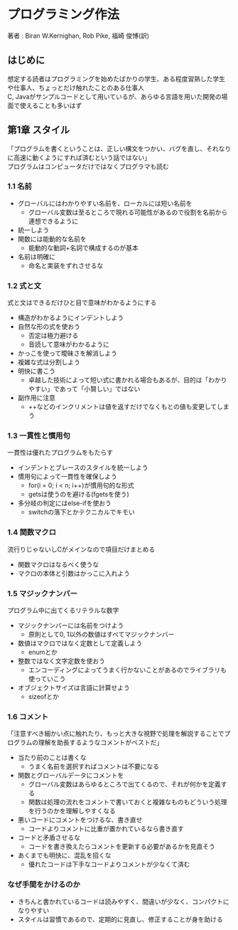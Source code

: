 # プログラミング作法
著者 : Biran W.Kernighan, Rob Pike, 福崎 俊博(訳)

## はじめに
想定する読者はプログラミングを始めたばかりの学生、ある程度習熟した学生や仕事人、ちょっとだけ触れたことのある仕事人  
C, Javaがサンプルコードとして用いているが、あらゆる言語を用いた開発の場面で使えることも多いはず  

## 第1章 スタイル
「プログラムを書くということは、正しい構文をつかい、バグを直し、それなりに高速に動くようにすれば済むという話ではない」  
プログラムはコンピュータだけではなくプログラマも読む  

### 1.1 名前
- グローバルにはわかりやすい名前を、ローカルには短い名前を
  - グローバル変数は至るところで現れる可能性があるので役割を名前から連想できるように
- 統一しよう
- 関数には能動的な名前を
  - 能動的な動詞+名詞で構成するのが基本
- 名前は明確に
  - 命名と実装をずれさせるな

### 1.2 式と文
式と文はできるだけひと目で意味がわかるようにする
- 構造がわかるようにインデントしよう
- 自然な形の式を使おう
  - 否定は極力避ける
  - 音読して意味がわかるように
- かっこを使って曖昧さを解消しよう
- 複雑な式は分割しよう
- 明快に書こう
  - 卓越した技術によって短い式に書かれる場合もあるが、目的は「わかりやすい」であって「小賢しい」ではない
- 副作用に注意
  - ++などのインクリメントは値を返すだけでなくもとの値も変更してしまう

### 1.3 一貫性と慣用句
一貫性は優れたプログラムをもたらす
- インデントとブレースのスタイルを統一しよう
- 慣用句によって一貫性を確保しよう
  - for(i = 0; i < n; i++)が慣用句的な形式
  - getsは使うのを避ける(fgetsを使う)
- 多分岐の判定にはelse-ifを使おう
  - switchの落下とかテクニカルでキモい

### 1.4 関数マクロ
流行りじゃないしCがメインなので項目だけまとめる
- 関数マクロはなるべく使うな
- マクロの本体と引数はかっこに入れよう

### 1.5 マジックナンバー
プログラム中に出てくるリテラルな数字
- マジックナンバーには名前をつけよう
  - 原則として0, 1以外の数値はすべてマジックナンバー
- 数値はマクロではなく定数として定義しよう
  - enumとか
- 整数ではなく文字定数を使おう
  - エンコーディングによってうまく行かないことがあるのでライブラリも使っていこう
- オブジェクトサイズは言語に計算せよう
  - sizeofとか

### 1.6 コメント
「注意すべき細かい点に触れたり、もっと大きな視野で処理を解説することでプログラムの理解を助長するようなコメントがベストだ」
- 当たり前のことは書くな
  - うまく名前を選択すればコメントは不要になる
- 関数とグローバルデータにコメントを
  - グローバル変数はあらゆるところで出てくるので、それが何かを定義する
  - 関数は処理の流れをコメントで書いておくと複雑なものもどういう処理を行うのかを理解しやすくなる
- 悪いコードにコメントをつけるな、書き直せ
  - コードよりコメントに比重が置かれているなら書き直す
- コードと矛盾させるな
  - コードを書き換えたらコメントを更新する必要があるかを見直そう
- あくまでも明快に、混乱を招くな
  - 優れたコードは下手なコードよりコメントが少なくて済む

### なぜ手間をかけるのか
- きちんと書かれているコードは読みやすく、間違いが少なく、コンパクトになりやすい
- スタイルは習慣であるので、定期的に見直し、修正することが身を助ける
